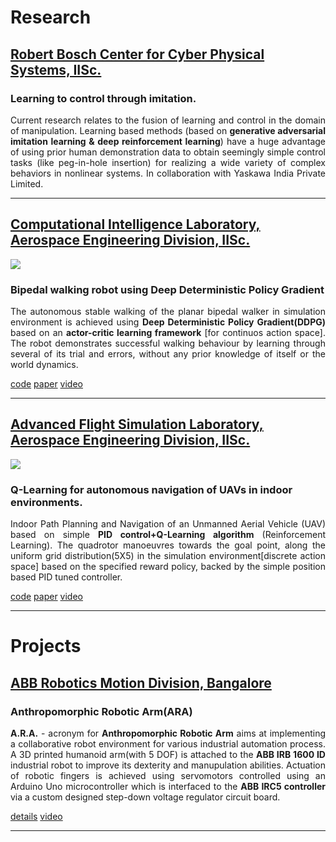 
<!-- <h1 class="rsection">Publications</h1>

<ul class="pubs">
    <li>Blake Wulfe, Mykel J. Kochenderfer, S. Chintakindi, S. C. Choi, R. Hartong-Redden, and A. Kodali. “Real-time Prediction of Intermediate-horizon Automotive Collision Risk” in International Conference on Autonomous Agents and Multiagent Systems (AAMAS), 2018.</li>

    <li>Rachael E. Tompa, Blake Wulfe, Mykel J. Kochenderfer, and Michael P. Owen. "Horizontal Maneuver Coordination for Aircraft Collision-Avoidance Systems" in Journal of Aerospace Information Systems, 2018.</li>

    <li>Rachael E. Tompa, Blake Wulfe, Michael P. Owen, and Mykel J. Kochenderfer. "Collision avoidance for unmanned aircraft using coordination tables" in Digital Avionics Systems Conference (DASC), 2016.</li>
</ul> -->

<h1 class="rsection">Research</h1>

<h2><u>Robert Bosch Center for Cyber Physical Systems, IISc.</u></h2>

<div class="container-fluid">
  <div class="row">
    <div class="col-md-12">
        <h3 class="rtitle">Learning to control through imitation.</h3>
        <p style="text-align:justify">
        Current research relates to the fusion of learning and control in the domain of manipulation. Learning based methods (based on <strong>generative adversarial imitation learning & deep reinforcement learning</strong>) have a huge advantage of using prior human demonstration data to obtain seemingly simple control tasks (like peg-in-hole insertion) for realizing a wide variety of complex behaviors in nonlinear systems. In collaboration with Yaskawa India Private Limited.
        </p>
        <!-- <a href="{{ site.github.url }}/assets/IS_Final_Paper.pdf" class="md-link btn-default btn rbtn">paper</a>
        <a href="https://github.com/wulfebw/Independent_Study" class="md-link btn-default btn rbtn">code</a> -->
    </div>
  </div>
</div>

---

<h2><u>Computational Intelligence Laboratory, Aerospace Engineering Division, IISc.</u></h2>

<div class="container-fluid">
  <div class="row">
    <div class="col-md-6">
        <img class="rimg" src="{{ site.github.url }}/media/biped_trained.gif" />
    </div>
    <div class="col-md-6">
        <h3 class="rtitle">Bipedal walking robot using Deep Deterministic Policy Gradient</h3>
        <p style="text-align:justify">
        The autonomous stable walking of the planar bipedal walker in simulation environment is achieved using <strong>Deep Deterministic Policy Gradient(DDPG)</strong> based on an <strong>actor-critic learning framework</strong> [for continuos action space]. The robot demonstrates successful walking behaviour by learning through several of its trial and errors, without any prior knowledge of itself or the world dynamics.
        </p>
        <a href="https://github.com/nav74neet/ddpg_biped" class="md-link btn-default btn rbtn">code</a>
        <a href="https://arxiv.org/abs/1807.05924" class="md-link btn-default btn rbtn">paper</a>
        <a href="https://www.youtube.com/watch?v=Q4N78P7cink" class="md-link btn-default btn rbtn">video</a>
    </div>
  </div>
</div>

---

<h2><u>Advanced Flight Simulation Laboratory, Aerospace Engineering Division, IISc.</u></h2>

<div class="container-fluid">
  <div class="row">
    <div class="col-md-6">
        <img class="rimg" src="{{ site.github.url }}/media/drone_qlearning.gif" />
    </div>
    <div class="col-md-6">
        <h3 class="rtitle">Q-Learning for autonomous navigation of UAVs in indoor environments.</h3>
        <p style="text-align:justify">
        Indoor Path Planning and Navigation of an Unmanned Aerial Vehicle (UAV) based on simple <strong>PID control+Q-Learning algorithm</strong> (Reinforcement Learning). The quadrotor manoeuvres towards the goal point, along the uniform grid distribution(5X5) in the simulation environment[discrete action space] based on the specified reward policy, backed by the simple position based PID tuned controller.
        </p>
        <a href="https://github.com/nav74neet/rl_ardrone" class="md-link btn-default btn rbtn">code</a>
        <a href="https://arxiv.org/abs/1801.05086" class="md-link btn-default btn rbtn">paper</a>
        <a href="https://www.youtube.com/watch?v=SDqPfhUeoCo&feature=youtu.be" class="md-link btn-default btn rbtn">video</a>
   </div>
  </div>
</div>

---

<h1 class="rsection">Projects</h1>

<h2><u>ABB Robotics Motion Division, Bangalore</u></h2>

<div class="container-fluid">
  <div class="row">
    <div class="col-md-12">
        <h3 class="rtitle">Anthropomorphic Robotic Arm(ARA)</h3>
        <p style="text-align:justify">
        <strong>A.R.A.</strong> - acronym for <strong>Anthropomorphic Robotic Arm</strong> aims at implementing a collaborative robot environment for various  industrial automation process. A 3D printed humanoid arm(with 5 DOF) is attached to the <strong>ABB IRB 1600 ID</strong> industrial robot to improve its dexterity and manupulation abilities. Actuation of robotic fingers is achieved using servomotors controlled using an Arduino Uno microcontroller which is interfaced to the <strong>ABB IRC5 controller</strong> via a custom designed step-down voltage regulator circuit board.
        </p>
        <a href="https://bit.ly/2r5CcPp" class="md-link btn-default btn rbtn">details</a>
        <a href="https://youtu.be/xqaQjo5hS6o" class="md-link btn-default btn rbtn">video</a>
    </div>
  </div>
</div>

---

<!-- <div class="container-fluid">
  <div class="row">
    <div class="col-md-6">
        <img class="rimg" src="{{ site.github.url }}/media/joint_actions_reduced.jpg" />
    </div>
    <div class="col-md-6">
        <h3 class="rtitle">Multi-agent Action Coordination</h3>
        <p>
        How can UAVs with different collision avoidance strategies coordinate maneuvers so as to minimize collisions? This research presents an approach that enforces reasonable requirements on the behavior of UAVs, and as a result dramatically improves safety in dangerous encounters. The method is essentially to ensure that UAV maneuvers align with the directions of those advised by an optimal joint solution.
        </p>
        <a href="http://ieeexplore.ieee.org/document/7777958/" class="md-link btn-default btn rbtn">paper 1</a>
        <a href="https://github.com/sisl/HorizontalCoordUAVs" class="md-link btn-default btn rbtn">code 1</a>  
        <a href="https://arc.aiaa.org/doi/abs/10.2514/1.I010576" class="md-link btn-default btn rbtn">paper 2</a>
        <a href="https://github.com/sisl/HCoordTablesUAVs" class="md-link btn-default btn rbtn">code 2</a>
    </div>
  </div>
</div>

---

<div class="container-fluid">
  <div class="row">
    <div class="col-md-6">
        <img class="rimg" src="{{ site.github.url }}/media/hsRQN.jpg" />
    </div>
    <div class="col-md-6">
        <h3 class="rtitle">Playing Atari with Hierarchical Reinforcement Learning </h3>
        <p>
        How can artificial agents autonomously learn increasingly complex behavior? The <a href="http://people.idsia.ch/~juergen/subgoals.html" class="md-link">traditional</a> <a href="https://people.cs.umass.edu/~mahadeva/papers/hrl.pdf" class="md-link">approach</a> to solving this problem is to identify subgoals, and then to learn options (i.e., skills) useful for achieving those subgoals. In this research, we instead take a bottom-up approach to HRL, wherein the sequential, primitive actions of an agent are modeled as the result of latent variables, which may themselves be used as options (similar in concept to the approach taken <a href="http://www.ausy.tu-darmstadt.de/uploads/Site/EditPublication/Daniel2016JMLR.pdf" class="md-link">here</a>). This research makes an initial step in this direction, using hierarchical recurrent neural networks within a <a href="https://arxiv.org/abs/1507.06527" class="md-link">Recurrent Q-Network</a>.
        </p>
        <a href="{{ site.github.url }}/assets/CS239_Final_Paper.pdf" class="md-link btn-default btn rbtn">paper 1</a>
        <a href="https://github.com/wulfebw/hierarchical_rl" class="md-link btn-default btn rbtn">code 1</a>
        <a href="{{ site.github.url }}/assets/CS221_Final_Paper.pdf" class="md-link btn-default btn rbtn">paper 2</a>
        <a href="https://github.com/wulfebw/playing_atari" class="md-link btn-default btn rbtn">code 2</a>
    </div>
  </div>
</div>

---

<div class="container-fluid">
  <div class="row">
    <div class="col-md-6">
        <img class="rimg" src="{{ site.github.url }}/media/tsne_reduced.jpg" />
    </div>
    <div class="col-md-6">
        <h3 class="rtitle">Geo-localization of Street View Images</h3>
        <p>
        Given a random, street-level image of a city from around the world, could you identify where the picture was taken? In this project, we collected a dataset of 100,000 images from ten cities, and trained a convolutional neural network to predict the city from the image. We found that the network successfully identifies the city with ~75% accuracy. Research tackling this project at a much larger scale was published concurrently (<a href="https://arxiv.org/abs/1602.05314" class="md-link">PlaNet</a>).
        </p>
        <a href="{{ site.github.url }}/assets/CS231n_Final_Paper.pdf" class="md-link btn-default btn rbtn">paper</a>
        <a href="https://github.com/wulfebw/LittlePlaNet-Models" class="md-link btn-default btn rbtn">code</a>
    </div>
  </div>
</div>

---

<div class="container-fluid">
  <div class="row">
    <div class="col-md-12">
        <h3 class="rtitle">Language Modeling with Recurrent Generative Adversarial Networks</h3>
        <p>
        <a href="https://arxiv.org/abs/1406.2661" class="md-link">GANs</a> have had a lot of success in generating images; can they be applied with similar effect to natural language? Since natural language is discrete, we formulate this task as a reinforcement learning problem, and use REINFORCE to train a recurrent generative network to maximize rewards produced by a discriminating network. We found this approach did not scale well to the vocab sizes used in realistic datasets (> 60,000 words), but believe improved training methods (e.g., <a href="https://arxiv.org/abs/1502.05477" class="md-link">TRPO</a>) and curriculum learning (e.g., <a href="https://arxiv.org/abs/1511.06732" class="md-link">MIXER</a>) might overcome these issues.
        </p>
        <a href="{{ site.github.url }}/assets/CS224d_Final_Paper.pdf" class="md-link btn-default btn rbtn">paper</a>
        <a href="https://github.com/wulfebw/adversarial_rl" class="md-link btn-default btn rbtn">code</a>  
    </div>
  </div>
</div>

---

<div class="container-fluid">
  <div class="row">
    <div class="col-md-12">
        <h3 class="rtitle">Predicting Social Interaction Outcomes</h3>
        <p>
        In this project, I analyzed a set of ~2,000 pairwise social encounters. Using the audio, visual, and network features from those interactions, I was able to predict their outcomes with about 85% accuracy. While I am more focused on reinforcement learning now, I still think this topic is interesting, and in particular believe that enabling computers to intelligently interact with people (e.g., in healthcare or educational settings) would be widely beneficial.
        </p>
        <a href="{{ site.github.url }}/assets/IS_Final_Paper.pdf" class="md-link btn-default btn rbtn">paper</a>
        <a href="https://github.com/wulfebw/Independent_Study" class="md-link btn-default btn rbtn">code</a>
    </div>
  </div>
</div>

---
<div class="container-fluid">
  <div class="row">
    <div class="col-md-12">
        <h3 class="rtitle">3D Map Generation with Autonomous UAVs</h3>
        <p>
        Our goal in this project was to develop a method for collecting imagery of archaeological sites using autonomous UAVs, which could then be used to generate 3D mappings of those sites. We lived in a highland village in Peru for two months while we attempted to collect imagery using the UAVs. The cover image for this website is a photo I took of the archaeological site where we spent the summer.
        </p>
        <a href="https://www.cambridge.org/core/journals/advances-in-archaeological-practice/article/div-classtitlecapturing-complexitydiv/22A3C3132AA4F5C6ADAB72DEE1265582" class="md-link btn-default btn rbtn">paper</a>
    </div>
  </div>
</div> -->
